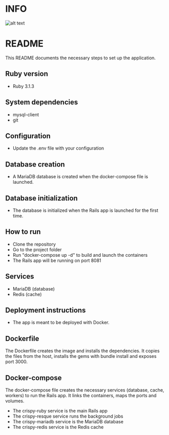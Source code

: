 # INFO  
![alt text](https://i.ibb.co/0sW0q2V/membre.png "Titre de l'image")

# README 

This README documents the necessary steps to set up the application.

## Ruby version 

* Ruby 3.1.3

## System dependencies

* mysql-client
* git

## Configuration

* Update the .env file with your configuration 

## Database creation 

* A MariaDB database is created when the docker-compose file is launched.

## Database initialization

* The database is initialized when the Rails app is launched for the first time.

## How to run  

* Clone the repository
* Go to the project folder
* Run "docker-compose up -d" to build and launch the containers 
* The Rails app will be running on port 8081

## Services

* MariaDB (database) 
* Redis (cache)

## Deployment instructions

* The app is meant to be deployed with Docker.

## Dockerfile 

The Dockerfile creates the image and installs the dependencies.
It copies the files from the host, installs the gems with bundle install and exposes port 3000.

## Docker-compose

The docker-compose file creates the necessary services (database, cache, workers) to run the Rails app. 
It links the containers, maps the ports and volumes.

* The crispy-ruby service is the main Rails app
* The crispy-resque service runs the background jobs
* The crispy-mariadb service is the MariaDB database 
* The crispy-redis service is the Redis cache
